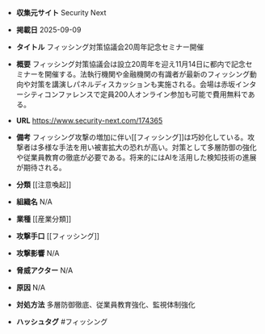 - **収集元サイト**
Security Next

- **掲載日**
2025-09-09

- **タイトル**
フィッシング対策協議会20周年記念セミナー開催

- **概要**
フィッシング対策協議会は設立20周年を迎え11月14日に都内で記念セミナーを開催する。法執行機関や金融機関の有識者が最新のフィッシング動向や対策を講演しパネルディスカッションも実施される。会場は赤坂インターシティコンファレンスで定員200人オンライン参加も可能で費用無料である。

- **URL**
https://www.security-next.com/174365

- **備考**
フィッシング攻撃の増加に伴い[[フィッシング]]は巧妙化している。攻撃者は多様な手法を用い被害拡大の恐れが高い。対策として多層防御の強化や従業員教育の徹底が必要である。将来的にはAIを活用した検知技術の進展が期待される。

- **分類**
[[注意喚起]]

- **組織名**
N/A

- **業種**
[[産業分類]]

- **攻撃手口**
[[フィッシング]]

- **攻撃影響**
N/A

- **脅威アクター**
N/A

- **原因**
N/A

- **対処方法**
多層防御徹底、従業員教育強化、監視体制強化

- **ハッシュタグ**
#フィッシング
